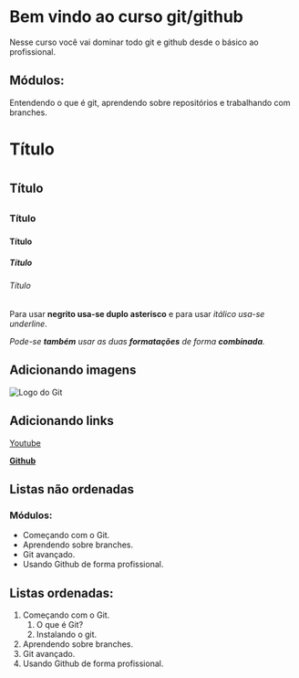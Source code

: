 # Bem vindo ao curso git/github
Nesse curso você vai dominar todo git e github desde o básico ao profissional.

## Módulos:
Entendendo o que é git, aprendendo sobre repositórios e trabalhando com branches.

# Título <h1>
## Título <h2>
### Título <h3>
#### Título <h4>
##### Título <h5>
###### Título <h6>


Para usar **negrito usa-se duplo asterisco** e para usar _itálico usa-se underline_.

_Pode-se **também** usar as duas **formatações** de forma **combinada**._

## Adicionando imagens
![Logo do Git](https://sergioprado.org/wp-content/uploads/2018/03/git-logo2-768x362.jpeg)

## Adicionando links
[Youtube](https://www.youtube.com)

[**Github**](https://github.com/Josafary)


## Listas não ordenadas
### Módulos:
* Começando com o Git.
* Aprendendo sobre branches.
* Git avançado.
* Usando Github de forma profissional.

## Listas ordenadas:
1. Começando com o Git.
    1. O que é Git?
    2. Instalando o git.
2. Aprendendo sobre branches.
3. Git avançado.
4. Usando Github de forma profissional.